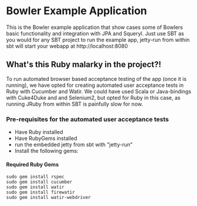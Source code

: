 # Bowler Example Application
This is the Bowler example application that show cases some of Bowlers basic functionality and integration with JPA and Squeryl.
Just use SBT as you would for any SBT project to run the example app, jetty-run from within sbt will start your webapp at http://localhost:8080

## What's this Ruby malarky in the project?!
To run automated browser based acceptance testing of the app (once it is running), we have opted for creating automated user acceptance tests in Ruby with Cucumber and Watir.
We could have used Scala or Java-bindings with Cuke4Duke and and Selenium2, but opted for Ruby in this case, as running JRuby from within SBT is painfully slow for now.
### Pre-requisites for the automated user acceptance tests
* Have Ruby installed
* Have RubyGems installed
* run the embedded jetty from sbt with "jetty-run"
* Install the following gems:

#### Required Ruby Gems
	sudo gem install rspec
	sudo gem install cucumber
	sudo gem install watir
	sudo gem install firewatir
	sudo gem install watir-webdriver

